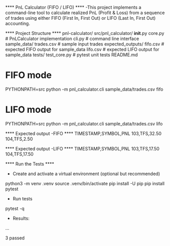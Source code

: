 **** PnL Calculator (FIFO / LIFO) ****
-This project implements a command-line tool to calculate realized PnL (Profit & Loss) from a sequence of trades using either FIFO (First In, First Out) or LIFO (Last In, First Out) accounting.

**** Project Structure ****
pnl-calculator/
  src/pnl_calculator/
    __init__.py
    core.py          # PnLCalculator implementation
    cli.py           # command line interface
  sample_data/
    trades.csv       # sample input trades
  expected_outputs/
    fifo.csv         # expected FIFO output for sample_data
    lifo.csv	     # expected LIFO output for sample_data
  tests/
    test_core.py     # pytest unit tests
README.md

# FIFO mode
PYTHONPATH=src python -m pnl_calculator.cli sample_data/trades.csv fifo

# LIFO mode
PYTHONPATH=src python -m pnl_calculator.cli sample_data/trades.csv lifo


**** Expected output -FIFO ****
TIMESTAMP,SYMBOL,PNL
103,TFS,32.50
104,TFS,2.50

**** Expected output -LIFO ****
TIMESTAMP,SYMBOL,PNL
103,TFS,17.50
104,TFS,17.50

**** Run the Tests ****
- Create and activate a virtual environment (optional but recommended)

python3 -m venv .venv
source .venv/bin/activate
pip install -U pip
pip install pytest

- Run tests

pytest -q


- Results:

...

3 passed

